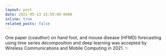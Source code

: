 ```yaml
---
layout: post
date: 2021-05-13 15:59:00-0400
inline: true
related_posts: false
---
```


One paper (coauthor) on hand foot, and mouse disease (HFMD) forecasting using time series decomposition and  deep learning was accepted by Wireless Communications and Mobile Computing in 2021. :sparkles:
